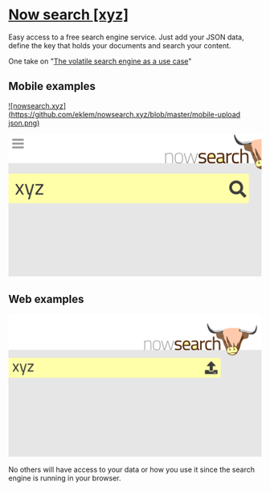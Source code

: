 # [Now search [xyz]](https://nowsearch.xyz/)

Easy access to a free search engine service. Just add your JSON data, define the key that holds your documents and search your content.

One take on "[The volatile search engine as a use case](https://medium.com/norch/the-volatile-search-engine-as-a-use-case-b6f29b9d82ee)"

## Mobile examples

[![nowsearch.xyz](https://github.com/eklem/nowsearch.xyz/blob/master/mobile-upload json.png)](https://youtu.be/c6pg-shw_w0)

[![nowsearch.xyz](https://github.com/eklem/nowsearch.xyz/blob/master/mobile-search.png)](https://youtu.be/c6pg-shw_w0)

## Web examples

[![nowsearch.xyz](https://github.com/eklem/nowsearch.xyz/blob/master/web-upload.png)](https://youtu.be/c6pg-shw_w0)

No others will have access to your data or how you use it since the search engine is running in your browser.
